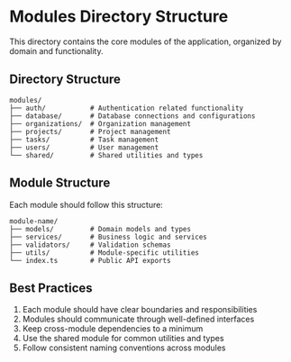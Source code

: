 # Modules Directory Structure

This directory contains the core modules of the application, organized by domain and functionality.

## Directory Structure

```
modules/
├── auth/           # Authentication related functionality
├── database/       # Database connections and configurations
├── organizations/  # Organization management
├── projects/       # Project management
├── tasks/          # Task management
├── users/          # User management
└── shared/         # Shared utilities and types
```

## Module Structure

Each module should follow this structure:

```
module-name/
├── models/         # Domain models and types
├── services/       # Business logic and services
├── validators/     # Validation schemas
├── utils/          # Module-specific utilities
└── index.ts        # Public API exports
```

## Best Practices

1. Each module should have clear boundaries and responsibilities
2. Modules should communicate through well-defined interfaces
3. Keep cross-module dependencies to a minimum
4. Use the shared module for common utilities and types
5. Follow consistent naming conventions across modules